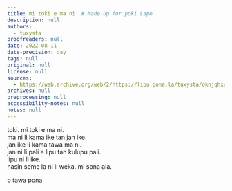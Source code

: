 ```yaml
---
title: mi toki e ma ni  # Made up for poki Lapo
description: null
authors:
  - tuxysta
proofreaders: null
date: 2022-08-11
date-precision: day
tags: null
original: null
license: null
sources:
  - https://web.archive.org/web/2/https://lipu.pona.la/tuxysta/oknjqhxup0
archives: null
preprocessing: null
accessibility-notes: null
notes: null
---
```


toki. mi toki e ma ni.  
ma ni li kama ike tan jan ike.  
jan ike li kama tawa ma ni.  
jan ni li pali e lipu tan kulupu pali.  
lipu ni li ike.  
nasin seme la ni li weka. mi sona ala.

o tawa pona. 
